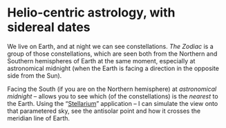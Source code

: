 # Helio-centric astrology, with sidereal dates
We live on Earth, and at night we can see constellations. *The Zodiac* is a group of those constellations, which are seen both from the Northern and Southern hemispheres of Earth at the same moment, especially at astronomical midnight (when the Earth is facing a direction in the opposite side from the Sun).

Facing the South (if you are on the Northern hemisphere) at *astronomical midnight* – allows you to see which (of the constellations) is the *nearest* to the Earth. Using the “[Stellarium](http://stellarium.org/)” application – I can simulate the view onto that parametered sky, see the antisolar point and how it crosses the meridian line of Earth.
